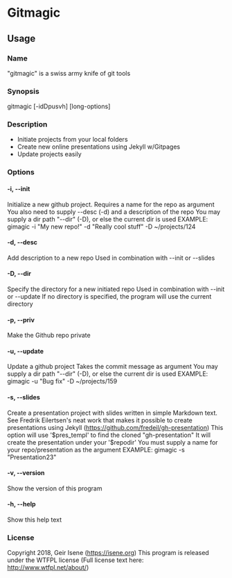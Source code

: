 # Gitmagic

## Usage

### Name
"gitmagic" is a swiss army knife of git tools

### Synopsis
gitmagic [-idDpusvh] [long-options]

### Description
* Initiate projects from your local folders
* Create new online presentations using Jekyll w/Gitpages
* Update projects easily

### Options

#### -i, --init  
Initialize a new github project.
Requires a name for the repo as argument
You also need to supply --desc (-d) and a description of the repo
You may supply a dir path "--dir" (-D), or else the current dir is used
EXAMPLE: gimagic -i "My new repo!" -d "Really cool stuff" -D ~/projects/124

#### -d, --desc
Add description to a new repo
Used in combination with --init or --slides

#### -D, --dir
Specify the directory for a new initiated repo
Used in combination with --init or --update
If no directory is specified, the program will use the current directory

#### -p, --priv
Make the Github repo private

#### -u, --update
Update a github project
Takes the commit message as argument
You may supply a dir path "--dir" (-D), or else the current dir is used
EXAMPLE: gimagic -u "Bug fix" -D ~/projects/159

#### -s, --slides
Create a presentation project with slides written in simple Markdown text.
See Fredrik Eilertsen's neat work that makes it possible to create 
presentations using Jekyll (https://github.com/fredeil/gh-presentation)
This option will use '$pres_templ' to find the cloned "gh-presentation"
It will create the presentation under your '$repodir'
You must supply a name for your repo/presentation as the argument
EXAMPLE: gimagic -s "Presentation23"

#### -v, --version
Show the version of this program

#### -h, --help
Show this help text

### License
Copyright 2018, Geir Isene (https://isene.org) This program is released under the WTFPL license (Full license text here: http://www.wtfpl.net/about/)
